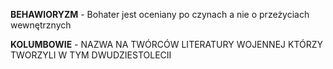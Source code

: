 
**BEHAWIORYZM** - Bohater jest oceniany po czynach a nie o przeżyciach wewnętrznych

**KOLUMBOWIE** - NAZWA NA TWÓRCÓW LITERATURY WOJENNEJ KTÓRZY TWORZYLI W TYM DWUDZIESTOLECII